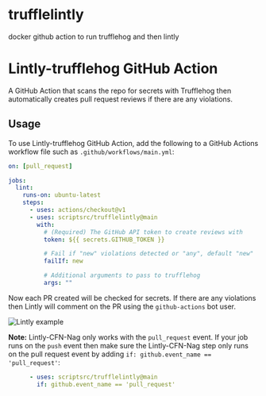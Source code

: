 # trufflelintly
docker github action to run trufflehog and then lintly

# Lintly-trufflehog GitHub Action

A GitHub Action that scans the repo for secrets with Trufflehog then automatically creates pull request reviews if there are any violations.

## Usage

To use Lintly-trufflehog GitHub Action, add the following to a GitHub Actions workflow file such as `.github/workflows/main.yml`:

```yaml
on: [pull_request]

jobs:
  lint:
    runs-on: ubuntu-latest
    steps:
      - uses: actions/checkout@v1
      - uses: scriptsrc/trufflelintly@main
        with:
          # (Required) The GitHub API token to create reviews with
          token: ${{ secrets.GITHUB_TOKEN }}

          # Fail if "new" violations detected or "any", default "new"
          failIf: new

          # Additional arguments to pass to trufflehog
          args: ""
```

Now each PR created will be checked for secrets. If there are any violations then Lintly will comment on the PR using the `github-actions` bot user.

![Lintly example](example.png)

**Note:** Lintly-CFN-Nag only works with the `pull_request` event. If your job runs on the `push` event then make sure the Lintly-CFN-Nag step only runs on the pull request event by adding `if: github.event_name == 'pull_request'`:

```yaml
      - uses: scriptsrc/trufflelintly@main
        if: github.event_name == 'pull_request'
```
